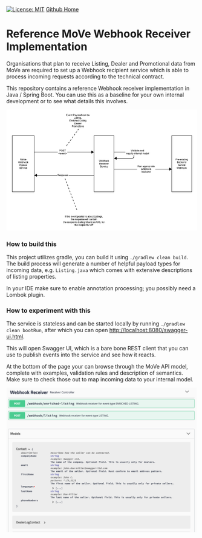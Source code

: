 [![License: MIT](https://img.shields.io/badge/License-MIT-yellow.svg)](https://opensource.org/licenses/MIT) [Github Home](https://github.com/tastybug/reference-move-webhook-receiver/)

# Reference MoVe Webhook Receiver Implementation

Organisations that plan to receive Listing, Dealer and Promotional data from MoVe are required to set up a Webhook recipient service which is able to process incoming requests according to the technical contract.

This repository contains a reference Webhook receiver implementation in Java / Spring Boot. You can use this as a baseline for your own internal development or to see what details this involves.

![Integration Overview](./webhook-receiver-reference-picture.png)

### How to build this

This project utilizes gradle, you can build it using `./gradlew clean build`. The build process will generate a number of helpful payload types for incoming data, e.g. `Listing.java` which comes with extensive descriptions of listing properties.

In your IDE make sure to enable annotation processing; you possibly need a Lombok plugin.

### How to experiment with this

The service is stateless and can be started locally by running `./gradlew clean bootRun`, after which you can open <http://localhost:8080/swagger-ui.html>.

This will open Swagger UI, which is a bare bone REST client that you can use to publish events into the service and see how it reacts.

At the bottom of the page your can browse through the MoVe API model, complete with examples, validation rules and description of semantics. Make sure to check those out to map incoming data to your internal model.

![Swagger UI as a source to inspect MoVe's domain model](./use-swagger-to-inspect-domain-model.png)